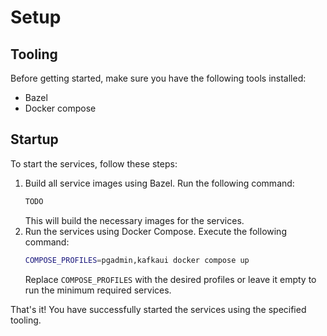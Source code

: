# Setup

## Tooling

Before getting started, make sure you have the following tools installed:

- Bazel
- Docker compose

## Startup

To start the services, follow these steps:

1. Build all service images using Bazel. Run the following command:
   ```bash
   TODO
   ```
   This will build the necessary images for the services.
2. Run the services using Docker Compose. Execute the following command:
   ```bash
   COMPOSE_PROFILES=pgadmin,kafkaui docker compose up
   ```
   Replace `COMPOSE_PROFILES` with the desired profiles or leave it empty to
   run the minimum required services.

That's it! You have successfully started the services using the specified tooling.
